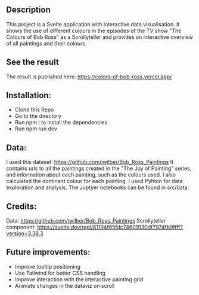 ## Description
This project is a Svelte application with interactive data visualisation. It shows the use of different colours in the episodes of the TV show "The Colours of Bob Ross" as a Scrollyteller and provides an interactive overview of all paintings and their colours.

## See the result
The result is published here: https://colors-of-bob-ross.vercel.app/

## Installation:
- Clone this Repo
- Go to the directory
- Run npm i to install the dependencies
- Run npm run dev

## Data:
I used this dataset: https://github.com/jwilber/Bob_Ross_Paintings
It contains urls to all the paintings created in the "The Joy of Painting" series, and information about each painting, such as the colours used.
I also calculated the dominant colour for each painting. I used Pyhton for data exploration and analysis. The Juptyer notebooks can be found in src/data.

## Credits:
Data: https://github.com/jwilber/Bob_Ross_Paintings
Scrollyteller component: https://svelte.dev/repl/81194f65fdc74601930df7974fb9ffff?version=3.38.3

## Future improvements:
- Improve tooltip positioning
- Use Tailwind for better CSS handling
- Improve interaction with the interactive painting grid
- Animate changes in the dataviz on scroll
